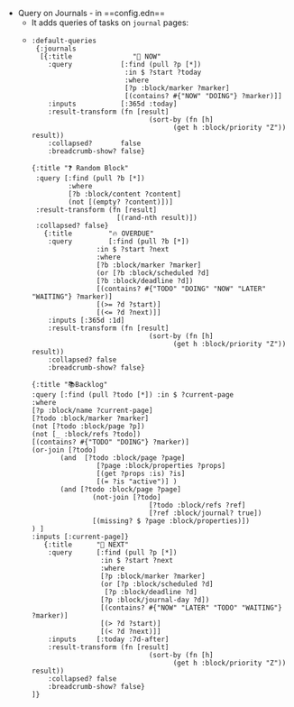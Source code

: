 - Query on Journals - in ==config.edn==
	- It adds queries of tasks on `journal` pages:
	- ```edn
	  :default-queries
	   {:journals
	    [{:title               "🔨 NOW"
	      :query            [:find (pull ?p [*])
	                         :in $ ?start ?today
	                         :where
	                         [?p :block/marker ?marker]
	                         [(contains? #{"NOW" "DOING"} ?marker)]]
	      :inputs           [:365d :today]
	      :result-transform (fn [result]
	                               (sort-by (fn [h]
	                                     (get h :block/priority "Z")) result))
	      :collapsed?       false
	      :breadcrumb-show? false}  
	  
	  {:title "❓ Random Block"
	   :query [:find (pull ?b [*])
	           :where
	           [?b :block/content ?content]
	           (not [(empty? ?content)])]
	   :result-transform (fn [result]
	                       [(rand-nth result)])
	   :collapsed? false}
	     {:title         "🔥 OVERDUE"
	      :query         [:find (pull ?b [*])
	                  :in $ ?start ?next
	                  :where
	                  [?b :block/marker ?marker]
	                  (or [?b :block/scheduled ?d]
	                  [?b :block/deadline ?d])
	                  [(contains? #{"TODO" "DOING" "NOW" "LATER" "WAITING"} ?marker)]
	                  [(>= ?d ?start)]
	                  [(<= ?d ?next)]]
	      :inputs [:365d :1d]
	      :result-transform (fn [result]
	                               (sort-by (fn [h]
	                                     (get h :block/priority "Z")) result))
	      :collapsed? false
	      :breadcrumb-show? false}
	  
	  {:title "📚Backlog"
	  :query [:find (pull ?todo [*]) :in $ ?current-page
	  :where
	  [?p :block/name ?current-page]
	  [?todo :block/marker ?marker]
	  (not [?todo :block/page ?p])
	  (not [_ :block/refs ?todo])
	  [(contains? #{"TODO" "DOING"} ?marker)]
	  (or-join [?todo]
	         (and  [?todo :block/page ?page]
	                  [?page :block/properties ?props]
	                  [(get ?props :is) ?is]
	                  [(= ?is "active")] )
	         (and [?todo :block/page ?page]
	                 (not-join [?todo]
	                               [?todo :block/refs ?ref]
	                               [?ref :block/journal? true])
	                 [(missing? $ ?page :block/properties)])
	  ) ]
	  :inputs [:current-page]}
	     {:title      "📅 NEXT"
	      :query      [:find (pull ?p [*])
	                   :in $ ?start ?next
	                   :where
	                   [?p :block/marker ?marker]
	                   (or [?p :block/scheduled ?d]
	                    [?p :block/deadline ?d]
	                   [?p :block/journal-day ?d])
	                   [(contains? #{"NOW" "LATER" "TODO" "WAITING"} ?marker)]
	                   [(> ?d ?start)]
	                   [(< ?d ?next)]]
	      :inputs     [:today :7d-after]
	      :result-transform (fn [result]
	                               (sort-by (fn [h]
	                                     (get h :block/priority "Z")) result))
	      :collapsed? false
	      :breadcrumb-show? false}
	  ]}
	  ```